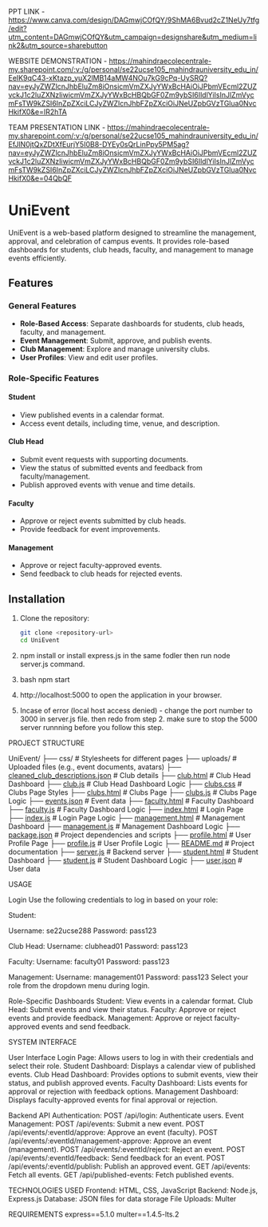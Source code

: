 
PPT LINK - https://www.canva.com/design/DAGmwjCOfQY/9ShMA6Bvud2cZ1NeUy7tfg/edit?utm_content=DAGmwjCOfQY&utm_campaign=designshare&utm_medium=link2&utm_source=sharebutton

WEBSITE DEMONSTRATION -  https://mahindraecolecentrale-my.sharepoint.com/:v:/g/personal/se22ucse105_mahindrauniversity_edu_in/EeIK9qC43-xKtazp_yuX2lMB14aMW4NOu7kG9cPq-UySRQ?nav=eyJyZWZlcnJhbEluZm8iOnsicmVmZXJyYWxBcHAiOiJPbmVEcml2ZUZvckJ1c2luZXNzIiwicmVmZXJyYWxBcHBQbGF0Zm9ybSI6IldlYiIsInJlZmVycmFsTW9kZSI6InZpZXciLCJyZWZlcnJhbFZpZXciOiJNeUZpbGVzTGlua0NvcHkifX0&e=IR2hTA

TEAM PRESENTATION LINK -  https://mahindraecolecentrale-my.sharepoint.com/:v:/g/personal/se22ucse105_mahindrauniversity_edu_in/EfJlN0jtQxZDtXfEurjY5I0B8-DYEy0sQrLinPpy5PM5ag?nav=eyJyZWZlcnJhbEluZm8iOnsicmVmZXJyYWxBcHAiOiJPbmVEcml2ZUZvckJ1c2luZXNzIiwicmVmZXJyYWxBcHBQbGF0Zm9ybSI6IldlYiIsInJlZmVycmFsTW9kZSI6InZpZXciLCJyZWZlcnJhbFZpZXciOiJNeUZpbGVzTGlua0NvcHkifX0&e=04QbQF


# UniEvent

UniEvent is a web-based platform designed to streamline the management, approval, and celebration of campus events. It provides role-based dashboards for students, club heads, faculty, and management to manage events efficiently.

## Features

### General Features
- **Role-Based Access**: Separate dashboards for students, club heads, faculty, and management.
- **Event Management**: Submit, approve, and publish events.
- **Club Management**: Explore and manage university clubs.
- **User Profiles**: View and edit user profiles.

### Role-Specific Features
#### Student
- View published events in a calendar format.
- Access event details, including time, venue, and description.

#### Club Head
- Submit event requests with supporting documents.
- View the status of submitted events and feedback from faculty/management.
- Publish approved events with venue and time details.

#### Faculty
- Approve or reject events submitted by club heads.
- Provide feedback for event improvements.

#### Management
- Approve or reject faculty-approved events.
- Send feedback to club heads for rejected events.

## Installation

1. Clone the repository:
   ```bash
   git clone <repository-url>
   cd UniEvent
   ```


 2.  npm install   or install express.js in the same fodler then run node server.js command. 

 3.  bash npm start 

 4. http://localhost:5000    to open the application in your browser.
 5. Incase of error (local host access denied) - change the port number to 3000 in server.js file.  then redo from step 2. make sure to stop the 5000 server runnning before you follow this step.

PROJECT STRUCTURE

UniEvent/
├── css/                # Stylesheets for different pages
├── uploads/            # Uploaded files (e.g., event documents, avatars)
├── [cleaned_club_descriptions.json](http://_vscodecontentref_/2)  # Club details
├── [club.html](http://_vscodecontentref_/3)           # Club Head Dashboard
├── [club.js](http://_vscodecontentref_/4)             # Club Head Dashboard Logic
├── [clubs.css](http://_vscodecontentref_/5)           # Clubs Page Styles
├── [clubs.html](http://_vscodecontentref_/6)          # Clubs Page
├── [clubs.js](http://_vscodecontentref_/7)            # Clubs Page Logic
├── [events.json](http://_vscodecontentref_/8)         # Event data
├── [faculty.html](http://_vscodecontentref_/9)        # Faculty Dashboard
├── [faculty.js](http://_vscodecontentref_/10)          # Faculty Dashboard Logic
├── [index.html](http://_vscodecontentref_/11)          # Login Page
├── [index.js](http://_vscodecontentref_/12)            # Login Page Logic
├── [management.html](http://_vscodecontentref_/13)     # Management Dashboard
├── [management.js](http://_vscodecontentref_/14)       # Management Dashboard Logic
├── [package.json](http://_vscodecontentref_/15)        # Project dependencies and scripts
├── [profile.html](http://_vscodecontentref_/16)        # User Profile Page
├── [profile.js](http://_vscodecontentref_/17)          # User Profile Logic
├── [README.md](http://_vscodecontentref_/18)           # Project documentation
├── [server.js](http://_vscodecontentref_/19)           # Backend server
├── [student.html](http://_vscodecontentref_/20)        # Student Dashboard
├── [student.js](http://_vscodecontentref_/21)          # Student Dashboard Logic
├── [user.json](http://_vscodecontentref_/22)           # User data


USAGE 

Login
Use the following credentials to log in based on your role:

Student:

Username: se22ucse288
Password: pass123

Club Head:
Username: clubhead01
Password: pass123

Faculty:
Username: faculty01
Password: pass123

Management:
Username: management01
Password: pass123
Select your role from the dropdown menu during login.

Role-Specific Dashboards
Student: View events in a calendar format.
Club Head: Submit events and view their status.
Faculty: Approve or reject events and provide feedback.
Management: Approve or reject faculty-approved events and send feedback.

SYSTEM INTERFACE

User Interface
Login Page: Allows users to log in with their credentials and select their role.
Student Dashboard: Displays a calendar view of published events.
Club Head Dashboard: Provides options to submit events, view their status, and publish approved events.
Faculty Dashboard: Lists events for approval or rejection with feedback options.
Management Dashboard: Displays faculty-approved events for final approval or rejection.

Backend API
Authentication:
POST /api/login: Authenticate users.
Event Management:
POST /api/events: Submit a new event.
POST /api/events/:eventId/approve: Approve an event (faculty).
POST /api/events/:eventId/management-approve: Approve an event (management).
POST /api/events/:eventId/reject: Reject an event.
POST /api/events/:eventId/feedback: Send feedback for an event.
POST /api/events/:eventId/publish: Publish an approved event.
GET /api/events: Fetch all events.
GET /api/published-events: Fetch published events.


TECHNOLOGIES USED
Frontend: HTML, CSS, JavaScript
Backend: Node.js, Express.js
Database: JSON files for data storage
File Uploads: Multer


REQUIREMENTS
express==5.1.0
multer==1.4.5-lts.2
